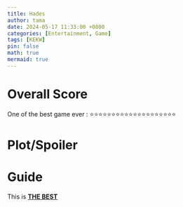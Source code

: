```yaml
---
title: Hades
author: tama
date: 2024-05-17 11:33:00 +0800
categories: [Entertainment, Game]
tags: [KEKW]
pin: false
math: true
mermaid: true
---
```


# Overall Score
One of the best game ever
: ⭐⭐⭐⭐⭐⭐⭐⭐⭐⭐⭐⭐⭐⭐⭐⭐⭐⭐⭐⭐

# Plot/Spoiler

# Guide
This is [**THE BEST**](https://www.leereamsnyder.com/hades-build-guide)
